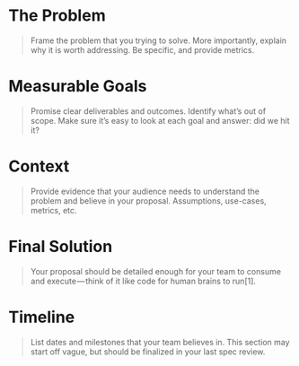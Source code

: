 # The Problem

> Frame the problem that you trying to solve. More importantly, explain why it is worth addressing. 
Be specific, and provide metrics.

# Measurable Goals

> Promise clear deliverables and outcomes. Identify what’s out of scope. Make sure it’s easy to look
at each goal and answer: did we hit it?

# Context

> Provide evidence that your audience needs to understand the problem and believe in your proposal.
Assumptions, use-cases, metrics, etc.

# Final Solution

> Your proposal should be detailed enough for your team to consume and execute — think of it like code
for human brains to run[1].

# Timeline

> List dates and milestones that your team believes in. This section may start off vague, but should 
be finalized in your last spec review.
